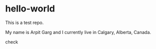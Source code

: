 # hello-world
This is a test repo.

My name is Arpit Garg and I currently live in Calgary, Alberta, Canada.

check